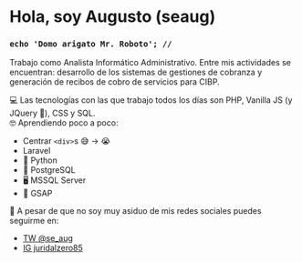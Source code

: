 # Hola, soy Augusto (seaug) 
### `echo 'Domo arigato Mr. Roboto'; //`
Trabajo como Analista Informático Administrativo.
Entre mis actividades se encuentran: desarrollo de los sistemas de gestiones de cobranza y generación de recibos de cobro de servicios para CIBP.

💻 Las tecnologías con las que trabajo todos los días son PHP, Vanilla JS (y JQuery 😬), CSS y SQL.  
🤓 Aprendiendo poco a poco:
- Centrar `<div>`s 😅 -> 😭
- Laravel
- 🐍 Python
- 🐘 PostgreSQL
- 🖥 MSSQL Server
- 🧦 GSAP

🤠 A pesar de que no soy muy asiduo de mis redes sociales puedes seguirme en:
* [TW @se_aug](https://twitter.com/se_aug)
* [IG juridalzero85](https://www.instagram.com/juridicalzero85/)

<!--
**seaug/seaug** is a ✨ _special_ ✨ repository because its `README.md` (this file) appears on your GitHub profile.

Here are some ideas to get you started:

- 🔭 I’m currently working on ...
- 🌱 I’m currently learning ...
- 👯 I’m looking to collaborate on ...
- 🤔 I’m looking for help with ...
- 💬 Ask me about ...
- 📫 How to reach me: ...
- 😄 Pronouns: ...
- ⚡ Fun fact: ...

Referencia sobre markdown:
https://markdown.es/sintaxis-markdown/#enfasis
-->
